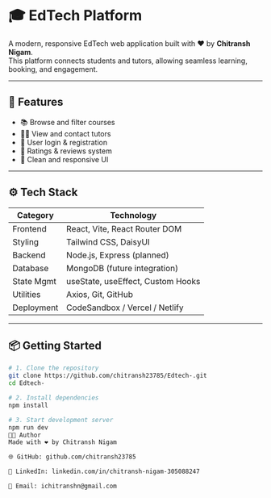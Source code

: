 # 🎓 EdTech Platform

A modern, responsive EdTech web application built with ❤️ by **Chitransh Nigam**.  
This platform connects students and tutors, allowing seamless learning, booking, and engagement.

---

## 🚀 Features

- 📚 Browse and filter courses
- 👨‍🏫 View and contact tutors
- 🔐 User login & registration
- 💬 Ratings & reviews system
- 🎨 Clean and responsive UI

---

## ⚙️ Tech Stack

| Category     | Technology                          |
|--------------|--------------------------------------|
| Frontend     | React, Vite, React Router DOM        |
| Styling      | Tailwind CSS, DaisyUI                |
| Backend      | Node.js, Express (planned)           |
| Database     | MongoDB (future integration)         |
| State Mgmt   | useState, useEffect, Custom Hooks    |
| Utilities    | Axios, Git, GitHub                   |
| Deployment   | CodeSandbox / Vercel / Netlify       |

---

## 📦 Getting Started

```bash
# 1. Clone the repository
git clone https://github.com/chitransh23785/Edtech-.git
cd Edtech-

# 2. Install dependencies
npm install

# 3. Start development server
npm run dev
🧑‍💼 Author
Made with ❤️ by Chitransh Nigam

🌐 GitHub: github.com/chitransh23785

💼 LinkedIn: linkedin.com/in/chitransh-nigam-305088247

📧 Email: ichitranshn@gmail.com

